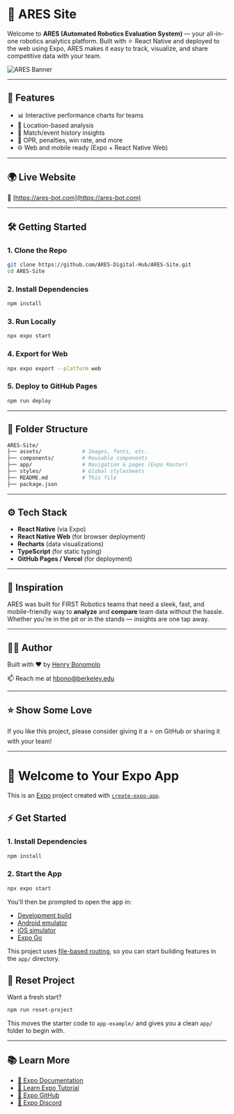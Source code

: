 # 🤖 ARES Site

Welcome to **ARES (Automated Robotics Evaluation System)** — your all-in-one robotics analytics platform. Built with ⚛️ React Native and deployed to the web using Expo, ARES makes it easy to track, visualize, and share competitive data with your team.

![ARES Banner](https://your-image-or-gif-link.com/banner.png)

---

## 🚀 Features

- 📊 Interactive performance charts for teams
- 📍 Location-based analysis
- 📅 Match/event history insights
- 🎯 OPR, penalties, win rate, and more
- 🌐 Web and mobile ready (Expo + React Native Web)

---

## 🌍 Live Website

🔗 [https://ares-bot.com](https://ares-bot.com)

---

## 🛠️ Getting Started

### 1. Clone the Repo

```bash
git clone https://github.com/ARES-Digital-Hub/ARES-Site.git
cd ARES-Site
```

### 2. Install Dependencies

```bash
npm install
```

### 3. Run Locally

```bash
npx expo start
```

### 4. Export for Web

```bash
npx expo export --platform web
```

### 5. Deploy to GitHub Pages

```bash
npm run deploy
```

---

## 📁 Folder Structure

```bash
ARES-Site/
├── assets/             # Images, fonts, etc.
├── components/         # Reusable components
├── app/                # Navigation & pages (Expo Router)
├── styles/             # Global stylesheets
├── README.md           # This file
├── package.json
```

---

## ⚙️ Tech Stack

- **React Native** (via Expo)
- **React Native Web** (for browser deployment)
- **Recharts** (data visualizations)
- **TypeScript** (for static typing)
- **GitHub Pages / Vercel** (for deployment)

---

## 🧠 Inspiration

ARES was built for FIRST Robotics teams that need a sleek, fast, and mobile-friendly way to **analyze** and **compare** team data without the hassle. Whether you're in the pit or in the stands — insights are one tap away.

---

## 🧑‍💻 Author

Built with ❤️ by [Henry Bonomolo](https://github.com/henrybono)

📫 Reach me at [hbono@berkeley.edu](mailto:hbono@berkeley.edu)

---

## ⭐️ Show Some Love

If you like this project, please consider giving it a ⭐️ on GitHub or sharing it with your team!

---

# 👋 Welcome to Your Expo App

This is an [Expo](https://expo.dev) project created with [`create-expo-app`](https://www.npmjs.com/package/create-expo-app).

## ⚡ Get Started

### 1. Install Dependencies

```bash
npm install
```

### 2. Start the App

```bash
npx expo start
```

You'll then be prompted to open the app in:

- [Development build](https://docs.expo.dev/develop/development-builds/introduction/)
- [Android emulator](https://docs.expo.dev/workflow/android-studio-emulator/)
- [iOS simulator](https://docs.expo.dev/workflow/ios-simulator/)
- [Expo Go](https://expo.dev/go)

This project uses [file-based routing](https://docs.expo.dev/router/introduction/), so you can start building features in the `app/` directory.

## 🧼 Reset Project

Want a fresh start?

```bash
npm run reset-project
```

This moves the starter code to `app-example/` and gives you a clean `app/` folder to begin with.

---

## 📚 Learn More

- [📖 Expo Documentation](https://docs.expo.dev/)
- [📘 Learn Expo Tutorial](https://docs.expo.dev/tutorial/introduction/)
- [👾 Expo GitHub](https://github.com/expo/expo)
- [💬 Expo Discord](https://chat.expo.dev)
